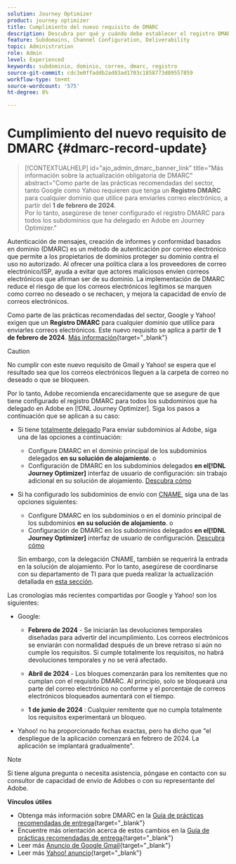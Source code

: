 ```yaml
---
solution: Journey Optimizer
product: journey optimizer
title: Cumplimiento del nuevo requisito de DMARC
description: Descubra por qué y cuándo debe establecer el registro DMARC en Journey Optimizer
feature: Subdomains, Channel Configuration, Deliverability
topic: Administration
role: Admin
level: Experienced
keywords: subdominio, dominio, correo, dmarc, registro
source-git-commit: cdc3e0ffaddb2ad83ad1703c1858773d09557859
workflow-type: tm+mt
source-wordcount: '575'
ht-degree: 8%

---
```


# Cumplimiento del nuevo requisito de DMARC {#dmarc-record-update}

>[!CONTEXTUALHELP]
>id="ajo_admin_dmarc_banner_link"
>title="Más información sobre la actualización obligatoria de DMARC"
>abstract="Como parte de las prácticas recomendadas del sector, tanto Google como Yahoo requieren que tenga un **Registro DMARC** para cualquier dominio que utilice para enviarles correo electrónico, a partir del **1 de febrero de 2024**.<br>Por lo tanto, asegúrese de tener configurado el registro DMARC para todos los subdominios que ha delegado en Adobe en Journey Optimizer."

Autenticación de mensajes, creación de informes y conformidad basados en dominio (DMARC) es un método de autenticación por correo electrónico que permite a los propietarios de dominios proteger su dominio contra el uso no autorizado. Al ofrecer una política clara a los proveedores de correo electrónico/ISP, ayuda a evitar que actores maliciosos envíen correos electrónicos que afirman ser de su dominio. La implementación de DMARC reduce el riesgo de que los correos electrónicos legítimos se marquen como correo no deseado o se rechacen, y mejora la capacidad de envío de correos electrónicos.

Como parte de las prácticas recomendadas del sector, Google y Yahoo! exigen que un **Registro DMARC** para cualquier dominio que utilice para enviarles correos electrónicos. Este nuevo requisito se aplica a partir de **1 de febrero de 2024**. [Más información](https://experienceleague.adobe.com/docs/deliverability-learn/deliverability-best-practice-guide/additional-resources/guidance-around-changes-to-google-and-yahoo.html#dmarc){target="_blank"}

>[!CAUTION]
>
>No cumplir con este nuevo requisito de Gmail y Yahoo! se espera que el resultado sea que los correos electrónicos lleguen a la carpeta de correo no deseado o que se bloqueen.

Por lo tanto, Adobe recomienda encarecidamente que se asegure de que tiene configurado el registro DMARC para todos los subdominios que ha delegado en Adobe en [!DNL Journey Optimizer]. Siga los pasos a continuación que se aplican a su caso:

* Si tiene [totalmente delegado](delegate-subdomain.md#full-subdomain-delegation) Para enviar subdominios al Adobe, siga una de las opciones a continuación:

   * Configure DMARC en el dominio principal de los subdominios delegados **en su solución de alojamiento**.
o
   * Configuración de DMARC en los subdominios delegados **en el[!DNL Journey Optimizer]** interfaz de usuario de configuración: sin trabajo adicional en su solución de alojamiento. [Descubra cómo](dmarc-record.md#implement-dmarc)

* Si ha configurado los subdominios de envío con [CNAME](delegate-subdomain.md#cname-subdomain-delegation), siga una de las opciones siguientes:

   * Configure DMARC en los subdominios o en el dominio principal de los subdominios **en su solución de alojamiento**.
o
   * Configuración de DMARC en los subdominios delegados **en el[!DNL Journey Optimizer]** interfaz de usuario de configuración. [Descubra cómo](dmarc-record.md#implement-dmarc)

  Sin embargo, con la delegación CNAME, también se requerirá la entrada en la solución de alojamiento. Por lo tanto, asegúrese de coordinarse con su departamento de TI para que pueda realizar la actualización detallada en [esta sección](dmarc-record.md#implement-dmarc).


Las cronologías más recientes compartidas por Google y Yahoo! son los siguientes:

* Google:

   * **Febrero de 2024** - Se iniciarán las devoluciones temporales diseñadas para advertir del incumplimiento. Los correos electrónicos se enviarán con normalidad después de un breve retraso si aún no cumple los requisitos. Si cumple totalmente los requisitos, no habrá devoluciones temporales y no se verá afectado.

   * **Abril de 2024** - Los bloques comenzarán para los remitentes que no cumplan con el requisito DMARC. Al principio, solo se bloqueará una parte del correo electrónico no conforme y el porcentaje de correos electrónicos bloqueados aumentará con el tiempo.

   * **1 de junio de 2024** : Cualquier remitente que no cumpla totalmente los requisitos experimentará un bloqueo.

* Yahoo! no ha proporcionado fechas exactas, pero ha dicho que &quot;el despliegue de la aplicación comenzará en febrero de 2024. La aplicación se implantará gradualmente&quot;.

>[!NOTE]
>
>Si tiene alguna pregunta o necesita asistencia, póngase en contacto con su consultor de capacidad de envío de Adobes o con su representante del Adobe.

**Vínculos útiles**

* Obtenga más información sobre DMARC en la [Guía de prácticas recomendadas de entrega](https://experienceleague.adobe.com/docs/deliverability-learn/deliverability-best-practice-guide/additional-resources/technotes/implement-dmarc.html#about){target="_blank"}
* Encuentre más orientación acerca de estos cambios en la [Guía de prácticas recomendadas de entrega](https://experienceleague.adobe.com/docs/deliverability-learn/deliverability-best-practice-guide/additional-resources/guidance-around-changes-to-google-and-yahoo.html){target="_blank"}
* Leer más [Anuncio de Google Gmail](https://blog.google/products/gmail/gmail-security-authentication-spam-protection/){target="_blank"}
* Leer más [Yahoo! anuncio](https://blog.postmaster.yahooinc.com/post/730172167494483968/more-secure-less-spam){target="_blank"}
